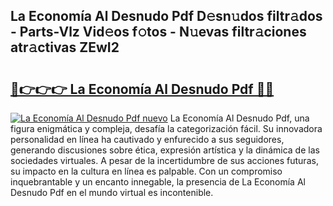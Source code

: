 ## La Economía Al Desnudo Pdf D𝚎sn𝚞dos filtr𝚊dos - Parts-Vlz Vid𝚎os f𝚘tos - N𝚞evas filtr𝚊ciones atr𝚊ctivas ZEwI2

# <h2><a href="http://mb4m8y8.tromn.icu/?c=La+Econom%c3%ada+Al+Desnudo+Pdf">🔗👉👉👉 La Economía Al Desnudo Pdf 🔗🔗</a></h2>

[![La Economía Al Desnudo Pdf nuevo](https://i.imgur.com/pEAQMta.gif)](http://mb4m8y8.tromn.icu/?c=La+Econom%c3%ada+Al+Desnudo+Pdf)
La Economía Al Desnudo Pdf, una figura enigmática y compleja, desafía la categorización fácil. Su innovadora personalidad en línea ha cautivado y enfurecido a sus seguidores, generando discusiones sobre ética, expresión artística y la dinámica de las sociedades virtuales. A pesar de la incertidumbre de sus acciones futuras, su impacto en la cultura en línea es palpable. Con un compromiso inquebrantable y un encanto innegable, la presencia de La Economía Al Desnudo Pdf en el mundo virtual es incontenible.
